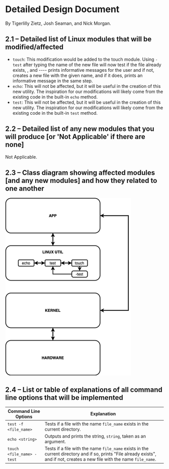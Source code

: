# Detailed Design Document
By Tigerlilly Zietz, Josh Seaman, and Nick Morgan.

## 2.1 – Detailed list of Linux modules that will be modified/affected
* `touch`: This modification would be added to the touch module. Using `-test` after typing the name of the new file will now test if the file already exists, , and  ----  prints informative messages for the user and if not, creates a new file with the given name, and if it does, prints an informative message in the same step.
* `echo`: This will not be affected, but it will be useful in the creation of this new utility. The inspiration for our modifications will likely come from the existing code in the built-in `echo` method.
* `test`: This will not be affected, but it will be useful in the creation of this new utility. The inspiration for our modifications will likely come from the existing code in the built-in `test` method.

## 2.2 – Detailed list of any new modules that you will produce [or 'Not Applicable' if there are none]
Not Applicable.

## 2.3 – Class diagram showing affected modules [and any new modules] and how they related to one another
![Class Diagram](diagram.png)


## 2.4 – List or table of explanations of all command line options that will be implemented

| Command Line Options               | Explanation |
|------------------------------------|------------------------------------------------------------------------------------|
| `test -f <file_name>`              | Tests if a file with the name `file_name` exists in the current directory. |
| `echo <string>`                    | Outputs and prints the string, `string`, taken as an argument.  |
| `touch <file_name> -test`          | Tests if a file with the name `file_name` exists in the current directory and if so, prints "File already exists", and if not, creates a new file with the name `file_name`. |

